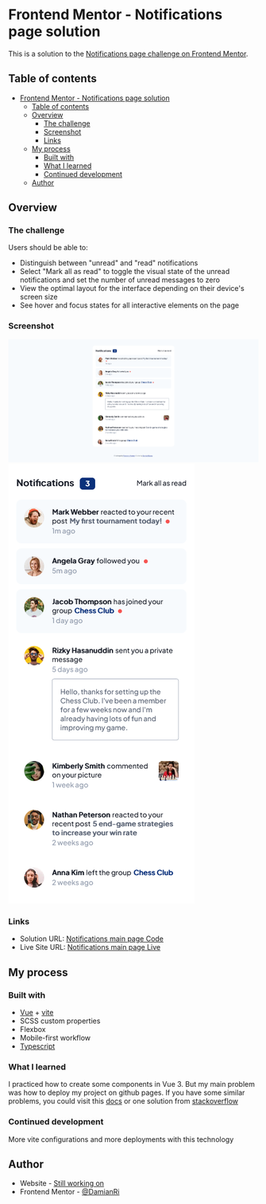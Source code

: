 # Frontend Mentor - Notifications page solution

This is a solution to the [Notifications page challenge on Frontend Mentor](https://www.frontendmentor.io/challenges/notifications-page-DqK5QAmKbC).

## Table of contents

- [Frontend Mentor - Notifications page solution](#frontend-mentor---notifications-page-solution)
  - [Table of contents](#table-of-contents)
  - [Overview](#overview)
    - [The challenge](#the-challenge)
    - [Screenshot](#screenshot)
    - [Links](#links)
  - [My process](#my-process)
    - [Built with](#built-with)
    - [What I learned](#what-i-learned)
    - [Continued development](#continued-development)
  - [Author](#author)

## Overview

### The challenge

Users should be able to:

- Distinguish between "unread" and "read" notifications
- Select "Mark all as read" to toggle the visual state of the unread notifications and set the number of unread messages to zero
- View the optimal layout for the interface depending on their device's screen size
- See hover and focus states for all interactive elements on the page

### Screenshot

![Desktop design](./public/desktop-ss.png)
![Mobile design](./public/mobile-ss.png)

### Links

- Solution URL: [Notifications main page Code](https://github.com/DamianRi/notifications-page-main/)
- Live Site URL: [Notifications main page Live](https://damianri.github.io/notifications-page-main/)

## My process

### Built with

- [Vue](https://vuejs.org/) + [vite](https://vitejs.dev/)
- SCSS custom properties
- Flexbox
- Mobile-first workflow
- [Typescript](https://www.typescriptlang.org/)

### What I learned

I practiced how to create some components in Vue 3.
But my main problem was how to deploy my project on github pages. If you have some similar problems, you could visit this [docs](https://vitejs.dev/guide/assets.html#the-public-directory) or one solution from [stackoverflow](https://stackoverflow.com/questions/68758939/github-pages-vite-js-build-not-showing-the-images)

### Continued development

More vite configurations and more deployments with this technology

## Author

- Website - [Still working on](https://www.---.com)
- Frontend Mentor - [@DamianRi](https://www.frontendmentor.io/profile/DamianRi)
